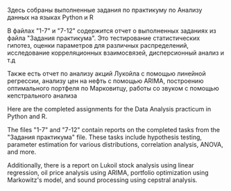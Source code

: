 Здесь собраны выполненные задания по практикуму по Анализу данных на языках Python и R

В файлах "1-7" и "7-12" содержится отчет о выполненных заданиях из файла "Задания практикума". Это тестирование статистических гипотез, оценки параметров для различных распределений, исследование корреляционных взаимосвязей, дисперсионный анализ и т.д

Также есть отчет по анализу акций Лукойла с помощью линейной регрессии, анализу цен на нефть с помощью ARIMA, построению оптимального портфеля по Марковитцу, работы со звуком с помощью кепстрального анализа


Here are the completed assignments for the Data Analysis practicum in Python and R.

The files "1-7" and "7-12" contain reports on the completed tasks from the "Задания практикума" file. These tasks include hypothesis testing, parameter estimation for various distributions, correlation analysis, ANOVA, and more.

Additionally, there is a report on Lukoil stock analysis using linear regression, oil price analysis using ARIMA, portfolio optimization using Markowitz's model, and sound processing using cepstral analysis.
